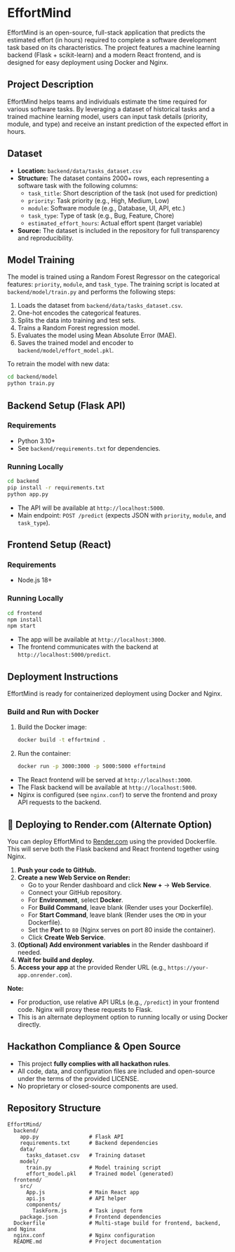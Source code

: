 # EffortMind

EffortMind is an open-source, full-stack application that predicts the estimated effort (in hours) required to complete a software development task based on its characteristics. The project features a machine learning backend (Flask + scikit-learn) and a modern React frontend, and is designed for easy deployment using Docker and Nginx.

## Project Description

EffortMind helps teams and individuals estimate the time required for various software tasks. By leveraging a dataset of historical tasks and a trained machine learning model, users can input task details (priority, module, and type) and receive an instant prediction of the expected effort in hours.

## Dataset

- **Location:** `backend/data/tasks_dataset.csv`
- **Structure:** The dataset contains 2000+ rows, each representing a software task with the following columns:
  - `task_title`: Short description of the task (not used for prediction)
  - `priority`: Task priority (e.g., High, Medium, Low)
  - `module`: Software module (e.g., Database, UI, API, etc.)
  - `task_type`: Type of task (e.g., Bug, Feature, Chore)
  - `estimated_effort_hours`: Actual effort spent (target variable)
- **Source:** The dataset is included in the repository for full transparency and reproducibility.

## Model Training

The model is trained using a Random Forest Regressor on the categorical features: `priority`, `module`, and `task_type`. The training script is located at `backend/model/train.py` and performs the following steps:

1. Loads the dataset from `backend/data/tasks_dataset.csv`.
2. One-hot encodes the categorical features.
3. Splits the data into training and test sets.
4. Trains a Random Forest regression model.
5. Evaluates the model using Mean Absolute Error (MAE).
6. Saves the trained model and encoder to `backend/model/effort_model.pkl`.

To retrain the model with new data:
```bash
cd backend/model
python train.py
```

## Backend Setup (Flask API)

### Requirements

- Python 3.10+
- See `backend/requirements.txt` for dependencies.

### Running Locally

```bash
cd backend
pip install -r requirements.txt
python app.py
```

- The API will be available at `http://localhost:5000`.
- Main endpoint: `POST /predict` (expects JSON with `priority`, `module`, and `task_type`).

## Frontend Setup (React)

### Requirements

- Node.js 18+

### Running Locally

```bash
cd frontend
npm install
npm start
```

- The app will be available at `http://localhost:3000`.
- The frontend communicates with the backend at `http://localhost:5000/predict`.

## Deployment Instructions

EffortMind is ready for containerized deployment using Docker and Nginx.

### Build and Run with Docker

1. Build the Docker image:
   ```bash
   docker build -t effortmind .
   ```
2. Run the container:
   ```bash
   docker run -p 3000:3000 -p 5000:5000 effortmind
   ```

- The React frontend will be served at `http://localhost:3000`.
- The Flask backend will be available at `http://localhost:5000`.
- Nginx is configured (see `nginx.conf`) to serve the frontend and proxy API requests to the backend.

## 🚀 Deploying to Render.com (Alternate Option)

You can deploy EffortMind to [Render.com](https://render.com/) using the provided Dockerfile. This will serve both the Flask backend and React frontend together using Nginx.

1. **Push your code to GitHub.**
2. **Create a new Web Service on Render:**
   - Go to your Render dashboard and click **New +** → **Web Service**.
   - Connect your GitHub repository.
   - For **Environment**, select **Docker**.
   - For **Build Command**, leave blank (Render uses your Dockerfile).
   - For **Start Command**, leave blank (Render uses the `CMD` in your Dockerfile).
   - Set the **Port** to `80` (Nginx serves on port 80 inside the container).
   - Click **Create Web Service**.
3. **(Optional) Add environment variables** in the Render dashboard if needed.
4. **Wait for build and deploy.**
5. **Access your app** at the provided Render URL (e.g., `https://your-app.onrender.com`).

**Note:**
- For production, use relative API URLs (e.g., `/predict`) in your frontend code. Nginx will proxy these requests to Flask.
- This is an alternate deployment option to running locally or using Docker directly.

## Hackathon Compliance & Open Source

- This project **fully complies with all hackathon rules**.
- All code, data, and configuration files are included and open-source under the terms of the provided LICENSE.
- No proprietary or closed-source components are used.

## Repository Structure

```
EffortMind/
  backend/
    app.py                # Flask API
    requirements.txt      # Backend dependencies
    data/
      tasks_dataset.csv   # Training dataset
    model/
      train.py            # Model training script
      effort_model.pkl    # Trained model (generated)
  frontend/
    src/
      App.js              # Main React app
      api.js              # API helper
      components/
        TaskForm.js       # Task input form
    package.json          # Frontend dependencies
  Dockerfile              # Multi-stage build for frontend, backend, and Nginx
  nginx.conf              # Nginx configuration
  README.md               # Project documentation
``` 